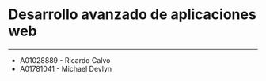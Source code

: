 # Desarrollo avanzado de aplicaciones web

--------------------
* A01028889 - Ricardo Calvo
* A01781041 - Michael Devlyn


